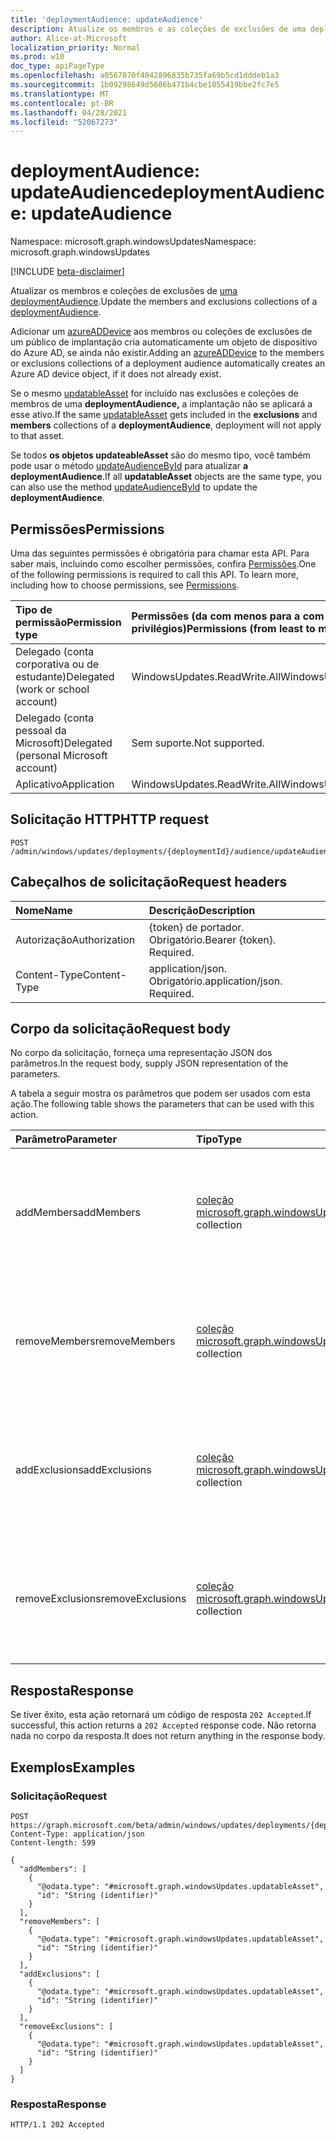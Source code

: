 ```yaml
---
title: 'deploymentAudience: updateAudience'
description: Atualize os membros e as coleções de exclusões de uma deploymentAudience.
author: Alice-at-Microsoft
localization_priority: Normal
ms.prod: w10
doc_type: apiPageType
ms.openlocfilehash: a0567070f4042896835b735fa69b5cd1dddeb1a3
ms.sourcegitcommit: 1b09298649d5606b471b4cbe1055419bbe2fc7e5
ms.translationtype: MT
ms.contentlocale: pt-BR
ms.lasthandoff: 04/28/2021
ms.locfileid: "52067273"
---
```

# <a name="deploymentaudience-updateaudience"></a><span data-ttu-id="884e2-103">deploymentAudience: updateAudience</span><span class="sxs-lookup"><span data-stu-id="884e2-103">deploymentAudience: updateAudience</span></span>
<span data-ttu-id="884e2-104">Namespace: microsoft.graph.windowsUpdates</span><span class="sxs-lookup"><span data-stu-id="884e2-104">Namespace: microsoft.graph.windowsUpdates</span></span>

[!INCLUDE [beta-disclaimer](../../includes/beta-disclaimer.md)]

<span data-ttu-id="884e2-105">Atualizar os membros e coleções de exclusões de [uma deploymentAudience](../resources/windowsupdates-deploymentaudience.md).</span><span class="sxs-lookup"><span data-stu-id="884e2-105">Update the members and exclusions collections of a [deploymentAudience](../resources/windowsupdates-deploymentaudience.md).</span></span>

<span data-ttu-id="884e2-106">Adicionar um [azureADDevice](../resources/windowsupdates-azureaddevice.md) aos membros ou coleções de exclusões de um público de implantação cria automaticamente um objeto de dispositivo do Azure AD, se ainda não existir.</span><span class="sxs-lookup"><span data-stu-id="884e2-106">Adding an [azureADDevice](../resources/windowsupdates-azureaddevice.md) to the members or exclusions collections of a deployment audience automatically creates an Azure AD device object, if it does not already exist.</span></span>

<span data-ttu-id="884e2-107">Se o mesmo [updatableAsset](../resources/windowsupdates-updatableasset.md)  for incluído  nas exclusões e coleções de membros de uma **deploymentAudience,** a implantação não se aplicará a esse ativo.</span><span class="sxs-lookup"><span data-stu-id="884e2-107">If the same [updatableAsset](../resources/windowsupdates-updatableasset.md) gets included in the **exclusions** and **members** collections of a **deploymentAudience**, deployment will not apply to that asset.</span></span>

<span data-ttu-id="884e2-108">Se todos **os objetos updateableAsset** são do mesmo tipo, você também pode usar o método [updateAudienceById](windowsupdates-deploymentaudience-updateaudiencebyid.md) para atualizar **a deploymentAudience**.</span><span class="sxs-lookup"><span data-stu-id="884e2-108">If all **updatableAsset** objects are the same type, you can also use the method [updateAudienceById](windowsupdates-deploymentaudience-updateaudiencebyid.md) to update the **deploymentAudience**.</span></span>

## <a name="permissions"></a><span data-ttu-id="884e2-109">Permissões</span><span class="sxs-lookup"><span data-stu-id="884e2-109">Permissions</span></span>
<span data-ttu-id="884e2-p101">Uma das seguintes permissões é obrigatória para chamar esta API. Para saber mais, incluindo como escolher permissões, confira [Permissões](/graph/permissions-reference).</span><span class="sxs-lookup"><span data-stu-id="884e2-p101">One of the following permissions is required to call this API. To learn more, including how to choose permissions, see [Permissions](/graph/permissions-reference).</span></span>

|<span data-ttu-id="884e2-112">Tipo de permissão</span><span class="sxs-lookup"><span data-stu-id="884e2-112">Permission type</span></span>|<span data-ttu-id="884e2-113">Permissões (da com menos para a com mais privilégios)</span><span class="sxs-lookup"><span data-stu-id="884e2-113">Permissions (from least to most privileged)</span></span>|
|:---|:---|
|<span data-ttu-id="884e2-114">Delegado (conta corporativa ou de estudante)</span><span class="sxs-lookup"><span data-stu-id="884e2-114">Delegated (work or school account)</span></span>|<span data-ttu-id="884e2-115">WindowsUpdates.ReadWrite.All</span><span class="sxs-lookup"><span data-stu-id="884e2-115">WindowsUpdates.ReadWrite.All</span></span>|
|<span data-ttu-id="884e2-116">Delegado (conta pessoal da Microsoft)</span><span class="sxs-lookup"><span data-stu-id="884e2-116">Delegated (personal Microsoft account)</span></span>|<span data-ttu-id="884e2-117">Sem suporte.</span><span class="sxs-lookup"><span data-stu-id="884e2-117">Not supported.</span></span>|
|<span data-ttu-id="884e2-118">Aplicativo</span><span class="sxs-lookup"><span data-stu-id="884e2-118">Application</span></span>|<span data-ttu-id="884e2-119">WindowsUpdates.ReadWrite.All</span><span class="sxs-lookup"><span data-stu-id="884e2-119">WindowsUpdates.ReadWrite.All</span></span>|

## <a name="http-request"></a><span data-ttu-id="884e2-120">Solicitação HTTP</span><span class="sxs-lookup"><span data-stu-id="884e2-120">HTTP request</span></span>

<!-- {
  "blockType": "ignored"
}
-->
``` http
POST /admin/windows/updates/deployments/{deploymentId}/audience/updateAudience
```

## <a name="request-headers"></a><span data-ttu-id="884e2-121">Cabeçalhos de solicitação</span><span class="sxs-lookup"><span data-stu-id="884e2-121">Request headers</span></span>
|<span data-ttu-id="884e2-122">Nome</span><span class="sxs-lookup"><span data-stu-id="884e2-122">Name</span></span>|<span data-ttu-id="884e2-123">Descrição</span><span class="sxs-lookup"><span data-stu-id="884e2-123">Description</span></span>|
|:---|:---|
|<span data-ttu-id="884e2-124">Autorização</span><span class="sxs-lookup"><span data-stu-id="884e2-124">Authorization</span></span>|<span data-ttu-id="884e2-p102">{token} de portador. Obrigatório.</span><span class="sxs-lookup"><span data-stu-id="884e2-p102">Bearer {token}. Required.</span></span>|
|<span data-ttu-id="884e2-127">Content-Type</span><span class="sxs-lookup"><span data-stu-id="884e2-127">Content-Type</span></span>|<span data-ttu-id="884e2-p103">application/json. Obrigatório.</span><span class="sxs-lookup"><span data-stu-id="884e2-p103">application/json. Required.</span></span>|

## <a name="request-body"></a><span data-ttu-id="884e2-130">Corpo da solicitação</span><span class="sxs-lookup"><span data-stu-id="884e2-130">Request body</span></span>
<span data-ttu-id="884e2-131">No corpo da solicitação, forneça uma representação JSON dos parâmetros.</span><span class="sxs-lookup"><span data-stu-id="884e2-131">In the request body, supply JSON representation of the parameters.</span></span>

<span data-ttu-id="884e2-132">A tabela a seguir mostra os parâmetros que podem ser usados com esta ação.</span><span class="sxs-lookup"><span data-stu-id="884e2-132">The following table shows the parameters that can be used with this action.</span></span>

|<span data-ttu-id="884e2-133">Parâmetro</span><span class="sxs-lookup"><span data-stu-id="884e2-133">Parameter</span></span>|<span data-ttu-id="884e2-134">Tipo</span><span class="sxs-lookup"><span data-stu-id="884e2-134">Type</span></span>|<span data-ttu-id="884e2-135">Descrição</span><span class="sxs-lookup"><span data-stu-id="884e2-135">Description</span></span>|
|:---|:---|:---|
|<span data-ttu-id="884e2-136">addMembers</span><span class="sxs-lookup"><span data-stu-id="884e2-136">addMembers</span></span>|<span data-ttu-id="884e2-137">[coleção microsoft.graph.windowsUpdates.updatableAsset](../resources/windowsupdates-updatableasset.md)</span><span class="sxs-lookup"><span data-stu-id="884e2-137">[microsoft.graph.windowsUpdates.updatableAsset](../resources/windowsupdates-updatableasset.md) collection</span></span>|<span data-ttu-id="884e2-138">Lista de [recursos updatableAsset](../resources/windowsupdates-updatableasset.md) a adicionar como membros da audiência de implantação.</span><span class="sxs-lookup"><span data-stu-id="884e2-138">List of [updatableAsset](../resources/windowsupdates-updatableasset.md) resources to add as members of the deployment audience.</span></span>|
|<span data-ttu-id="884e2-139">removeMembers</span><span class="sxs-lookup"><span data-stu-id="884e2-139">removeMembers</span></span>|<span data-ttu-id="884e2-140">[coleção microsoft.graph.windowsUpdates.updatableAsset](../resources/windowsupdates-updatableasset.md)</span><span class="sxs-lookup"><span data-stu-id="884e2-140">[microsoft.graph.windowsUpdates.updatableAsset](../resources/windowsupdates-updatableasset.md) collection</span></span>|<span data-ttu-id="884e2-141">Lista de ativos atualizáveis para remover como membros da audiência de implantação.</span><span class="sxs-lookup"><span data-stu-id="884e2-141">List of updatable assets to remove as members of the deployment audience.</span></span>|
|<span data-ttu-id="884e2-142">addExclusions</span><span class="sxs-lookup"><span data-stu-id="884e2-142">addExclusions</span></span>|<span data-ttu-id="884e2-143">[coleção microsoft.graph.windowsUpdates.updatableAsset](../resources/windowsupdates-updatableasset.md)</span><span class="sxs-lookup"><span data-stu-id="884e2-143">[microsoft.graph.windowsUpdates.updatableAsset](../resources/windowsupdates-updatableasset.md) collection</span></span>|<span data-ttu-id="884e2-144">Lista de ativos atualizáveis para adicionar como exclusões da audiência de implantação.</span><span class="sxs-lookup"><span data-stu-id="884e2-144">List of updatable assets to add as exclusions from the deployment audience.</span></span>|
|<span data-ttu-id="884e2-145">removeExclusions</span><span class="sxs-lookup"><span data-stu-id="884e2-145">removeExclusions</span></span>|<span data-ttu-id="884e2-146">[coleção microsoft.graph.windowsUpdates.updatableAsset](../resources/windowsupdates-updatableasset.md)</span><span class="sxs-lookup"><span data-stu-id="884e2-146">[microsoft.graph.windowsUpdates.updatableAsset](../resources/windowsupdates-updatableasset.md) collection</span></span>|<span data-ttu-id="884e2-147">Lista de ativos atualizáveis para remover como exclusões da audiência de implantação.</span><span class="sxs-lookup"><span data-stu-id="884e2-147">List of updatable assets to remove as exclusions from the deployment audience.</span></span>|



## <a name="response"></a><span data-ttu-id="884e2-148">Resposta</span><span class="sxs-lookup"><span data-stu-id="884e2-148">Response</span></span>

<span data-ttu-id="884e2-149">Se tiver êxito, esta ação retornará um código de resposta `202 Accepted`.</span><span class="sxs-lookup"><span data-stu-id="884e2-149">If successful, this action returns a `202 Accepted` response code.</span></span> <span data-ttu-id="884e2-150">Não retorna nada no corpo da resposta.</span><span class="sxs-lookup"><span data-stu-id="884e2-150">It does not return anything in the response body.</span></span>

## <a name="examples"></a><span data-ttu-id="884e2-151">Exemplos</span><span class="sxs-lookup"><span data-stu-id="884e2-151">Examples</span></span>

### <a name="request"></a><span data-ttu-id="884e2-152">Solicitação</span><span class="sxs-lookup"><span data-stu-id="884e2-152">Request</span></span>

<!-- {
  "blockType": "request",
  "name": "deploymentaudience_updateaudience"
}
-->
``` http
POST https://graph.microsoft.com/beta/admin/windows/updates/deployments/{deploymentId}/audience/updateAudience
Content-Type: application/json
Content-length: 599

{
  "addMembers": [
    {
      "@odata.type": "#microsoft.graph.windowsUpdates.updatableAsset",
      "id": "String (identifier)"
    }
  ],
  "removeMembers": [
    {
      "@odata.type": "#microsoft.graph.windowsUpdates.updatableAsset",
      "id": "String (identifier)"
    }
  ],
  "addExclusions": [
    {
      "@odata.type": "#microsoft.graph.windowsUpdates.updatableAsset",
      "id": "String (identifier)"
    }
  ],
  "removeExclusions": [
    {
      "@odata.type": "#microsoft.graph.windowsUpdates.updatableAsset",
      "id": "String (identifier)"
    }
  ]
}
```


### <a name="response"></a><span data-ttu-id="884e2-153">Resposta</span><span class="sxs-lookup"><span data-stu-id="884e2-153">Response</span></span>

<!-- {
  "blockType": "response",
  "truncated": true
}
-->
``` http
HTTP/1.1 202 Accepted
```

